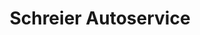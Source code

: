 ---
title: "Schreier Autoservice"
url: /oelsnitz-erzgeb/schreier-autoservice/
shop: Autowerkstatt
---